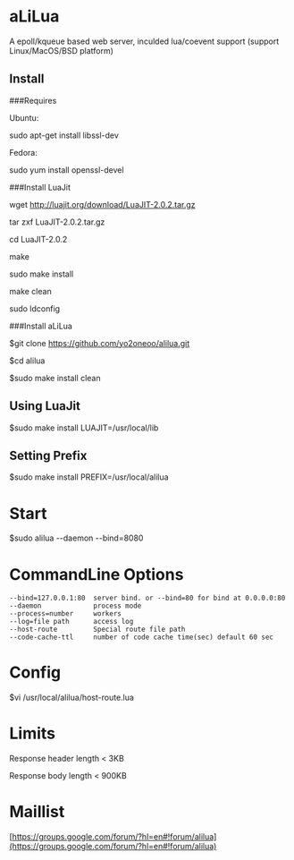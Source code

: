 aLiLua
======
A epoll/kqueue based web server, inculded lua/coevent support (support Linux/MacOS/BSD platform)

Install
--------

###Requires

Ubuntu:

sudo apt-get install libssl-dev

Fedora:

sudo yum install openssl-devel

###Install LuaJit

wget http://luajit.org/download/LuaJIT-2.0.2.tar.gz

tar zxf LuaJIT-2.0.2.tar.gz

cd LuaJIT-2.0.2

make

sudo make install

make clean

sudo ldconfig

###Install aLiLua

$git clone https://github.com/yo2oneoo/alilua.git

$cd alilua

$sudo make install clean

Using LuaJit
--------
$sudo make install LUAJIT=/usr/local/lib

Setting Prefix
--------
$sudo make install PREFIX=/usr/local/alilua

Start
======

$sudo alilua --daemon --bind=8080

CommandLine Options
======

	--bind=127.0.0.1:80  server bind. or --bind=80 for bind at 0.0.0.0:80
	--daemon             process mode
	--process=number     workers
	--log=file path      access log
	--host-route         Special route file path
	--code-cache-ttl     number of code cache time(sec) default 60 sec

Config
======

$vi /usr/local/alilua/host-route.lua

Limits
======

Response header length < 3KB

Response body length < 900KB

Maillist
======
[https://groups.google.com/forum/?hl=en#!forum/alilua](https://groups.google.com/forum/?hl=en#!forum/alilua)
